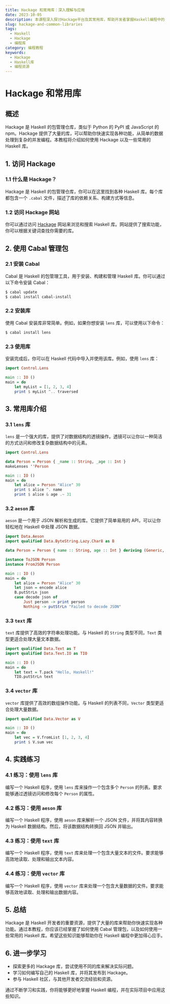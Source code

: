 ```yaml
---
title: Hackage 和常用库：深入理解与应用
date: 2023-10-05
description: 本课程深入探讨Hackage平台及其常用库，帮助开发者掌握Haskell编程中的关键工具和资源。
slug: hackage-and-common-libraries
tags:
  - Haskell
  - Hackage
  - 编程库
category: 编程教程
keywords:
  - Hackage
  - Haskell库
  - 编程资源
---
```


# Hackage 和常用库

## 概述

Hackage 是 Haskell 的包管理仓库，类似于 Python 的 PyPI 或 JavaScript 的 npm。Hackage 提供了大量的库，可以帮助你快速实现各种功能，从简单的数据处理到复杂的并发编程。本教程将介绍如何使用 Hackage 以及一些常用的 Haskell 库。

## 1. 访问 Hackage

### 1.1 什么是 Hackage？

Hackage 是 Haskell 的包管理仓库，你可以在这里找到各种 Haskell 库。每个库都包含一个 `.cabal` 文件，描述了库的依赖关系、构建方式等信息。

### 1.2 访问 Hackage 网站

你可以通过访问 [Hackage](https://hackage.haskell.org/) 网站来浏览和搜索 Haskell 库。网站提供了搜索功能，你可以根据关键词查找你需要的库。

## 2. 使用 Cabal 管理包

### 2.1 安装 Cabal

Cabal 是 Haskell 的包管理工具，用于安装、构建和管理 Haskell 库。你可以通过以下命令安装 Cabal：

```bash
$ cabal update
$ cabal install cabal-install
```

### 2.2 安装库

使用 Cabal 安装库非常简单。例如，如果你想安装 `lens` 库，可以使用以下命令：

```bash
$ cabal install lens
```

### 2.3 使用库

安装完成后，你可以在 Haskell 代码中导入并使用该库。例如，使用 `lens` 库：

```haskell
import Control.Lens

main :: IO ()
main = do
    let myList = [1, 2, 3, 4]
    print $ myList ^.. traversed
```

## 3. 常用库介绍

### 3.1 `lens` 库

`lens` 是一个强大的库，提供了对数据结构的透镜操作。透镜可以让你以一种简洁的方式访问和修改复杂数据结构中的元素。

```haskell
import Control.Lens

data Person = Person { _name :: String, _age :: Int }
makeLenses ''Person

main :: IO ()
main = do
    let alice = Person "Alice" 30
    print $ alice ^. name
    print $ alice & age .~ 31
```

### 3.2 `aeson` 库

`aeson` 是一个用于 JSON 解析和生成的库。它提供了简单易用的 API，可以让你轻松地在 Haskell 中处理 JSON 数据。

```haskell
import Data.Aeson
import qualified Data.ByteString.Lazy.Char8 as B

data Person = Person { name :: String, age :: Int } deriving (Generic, Show)

instance ToJSON Person
instance FromJSON Person

main :: IO ()
main = do
    let alice = Person "Alice" 30
    let json = encode alice
    B.putStrLn json
    case decode json of
        Just person -> print person
        Nothing -> putStrLn "Failed to decode JSON"
```

### 3.3 `text` 库

`text` 库提供了高效的字符串处理功能。与 Haskell 的 `String` 类型不同，`Text` 类型更适合处理大量文本数据。

```haskell
import qualified Data.Text as T
import qualified Data.Text.IO as TIO

main :: IO ()
main = do
    let text = T.pack "Hello, Haskell!"
    TIO.putStrLn text
```

### 3.4 `vector` 库

`vector` 库提供了高效的数组操作功能。与 Haskell 的列表不同，`Vector` 类型更适合处理大量数据。

```haskell
import qualified Data.Vector as V

main :: IO ()
main = do
    let vec = V.fromList [1, 2, 3, 4]
    print $ V.sum vec
```

## 4. 实践练习

### 4.1 练习：使用 `lens` 库

编写一个 Haskell 程序，使用 `lens` 库来操作一个包含多个 `Person` 的列表。要求能够通过透镜访问和修改每个 `Person` 的属性。

### 4.2 练习：使用 `aeson` 库

编写一个 Haskell 程序，使用 `aeson` 库来解析一个 JSON 文件，并将其内容转换为 Haskell 数据结构。然后，将该数据结构转换回 JSON 并输出。

### 4.3 练习：使用 `text` 库

编写一个 Haskell 程序，使用 `text` 库来处理一个包含大量文本的文件。要求能够高效地读取、处理和输出文本内容。

### 4.4 练习：使用 `vector` 库

编写一个 Haskell 程序，使用 `vector` 库来处理一个包含大量数据的文件。要求能够高效地读取、处理和输出数据内容。

## 5. 总结

Hackage 是 Haskell 开发者的重要资源，提供了大量的库来帮助你快速实现各种功能。通过本教程，你应该已经掌握了如何使用 Cabal 管理包，以及如何使用一些常用的 Haskell 库。希望这些知识能够帮助你在 Haskell 编程中更加得心应手。

## 6. 进一步学习

- 探索更多的 Hackage 库，尝试使用不同的库来解决实际问题。
- 学习如何编写自己的 Haskell 库，并将其发布到 Hackage。
- 参与 Haskell 社区，与其他开发者交流经验和资源。

通过不断学习和实践，你将能够更好地掌握 Haskell 编程，并在实际项目中应用这些知识。